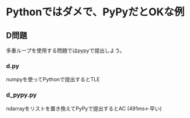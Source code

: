# Pythonではダメで、PyPyだとOKな例
## D問題
多重ループを使用する問題ではpypyで提出しよう。
### d.py
numpyを使ってPythonで提出するとTLE
### d_pypy.py
ndarrayをリストを置き換えてPyPyで提出するとAC (491ms←早い)
